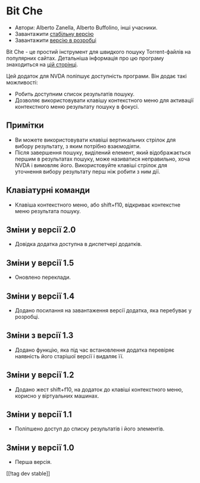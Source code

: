 # Bit Che #
*   Автори: Alberto Zanella, Alberto Buffolino, інші учасники.
*   Завантажити [стабільну версію][1]
*   Завантажити [версію в розробці][3]

Bit Che - це простий інструмент для швидкого пошуку Torrent-файлів на
популярних сайтах.  Детальніша інформація про цю програму знаходиться на
[цій сторінці][2].

Цей додаток для NVDA поліпшує доступність програми. Він додає такі
можливості:

*   Робить доступним список результатів пошуку.
*   Дозволяє використовувати клавішу контекстного меню для активації
    контекстного меню результату пошуку в фокусі.


## Примітки ##
*   Ви можете використовувати клавіші вертикальних стрілок для вибору
    результату, з яким потрібно взаємодіяти.
*   Після завершення пошуку, виділений елемент, який відображається першим в
    результатах пошуку, може називатися неправильно, хоча NVDA і вимовляє
    його. Використовуйте клавіші стрілок для уточнення вибору результату
    перш ніж робити з ним дії.


## Клавіатурні команди ##
*   Клавіша контекстного меню, або shift+f10, відкриває контекстне меню
    результата пошуку.


## Зміни у версії 2.0 ##
*   Довідка додатка доступна в диспетчері додатків.

## Зміни у версії 1.5 ##
*   Оновлено переклади.

## Зміни у версії 1.4 ##
*   Додано посилання на завантаження версії додатка, яка перебуває у
    розробці.

## Зміни з версії 1.3 ##
*   Додано функцію, яка під час встановлення додатка перевіряє наявність
    його старішої версії і видаляє її.

## Зміни у версії 1.2 ##
*   Додано жест shift+f10, на додаток до клавіші контекстного меню, корисно
    у віртуальних машинах.

## Зміни у версії 1.1 ##
*   Поліпшено доступ до списку результатів і його элементів.

## Зміни у версії 1.0 ##
*   Перша версія.

[[!tag dev stable]]

[1]: https://addons.nvda-project.org/files/get.php?file=bc

[2]: https://www.convivea.com

[3]: https://addons.nvda-project.org/files/get.php?file=bc-dev

